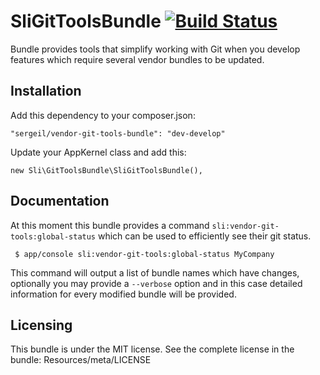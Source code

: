 # SliGitToolsBundle [![Build Status](https://travis-ci.org/sergeil/SliGitToolsBundle.svg?branch=develop)](https://travis-ci.org/sergeil/SliGitToolsBundle)

Bundle provides tools that simplify working with Git when you develop features which require several vendor bundles
to be updated.

## Installation

Add this dependency to your composer.json:

    "sergeil/vendor-git-tools-bundle": "dev-develop"

Update your AppKernel class and add this:

    new Sli\GitToolsBundle\SliGitToolsBundle(),

## Documentation

At this moment this bundle provides a command `sli:vendor-git-tools:global-status` which can be used to efficiently
see their git status.

     $ app/console sli:vendor-git-tools:global-status MyCompany

This command will output a list of bundle names which have changes, optionally you may provide a `--verbose` option and
in this case detailed information for every modified bundle will be provided.

## Licensing

This bundle is under the MIT license. See the complete license in the bundle:
Resources/meta/LICENSE